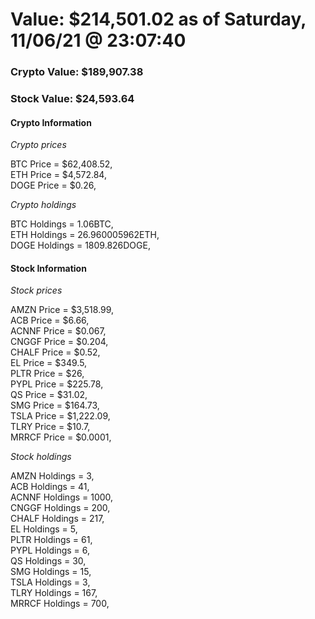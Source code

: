 # Value: $214,501.02 as of Saturday, 11/06/21 @ 23:07:40 

### Crypto Value: $189,907.38

### Stock Value: $24,593.64

#### Crypto Information 
*Crypto prices* 

BTC Price = $62,408.52,  
ETH Price = $4,572.84,  
DOGE Price = $0.26,  


*Crypto holdings* 

BTC Holdings = 1.06BTC,  
ETH Holdings = 26.960005962ETH,  
DOGE Holdings = 1809.826DOGE,  


#### Stock Information 

*Stock prices* 

AMZN Price = $3,518.99,  
ACB Price = $6.66,  
ACNNF Price = $0.067,  
CNGGF Price = $0.204,  
CHALF Price = $0.52,  
EL Price = $349.5,  
PLTR Price = $26,  
PYPL Price = $225.78,  
QS Price = $31.02,  
SMG Price = $164.73,  
TSLA Price = $1,222.09,  
TLRY Price = $10.7,  
MRRCF Price = $0.0001,  


*Stock holdings* 

AMZN Holdings = 3,  
ACB Holdings = 41,  
ACNNF Holdings = 1000,  
CNGGF Holdings = 200,  
CHALF Holdings = 217,  
EL Holdings = 5,  
PLTR Holdings = 61,  
PYPL Holdings = 6,  
QS Holdings = 30,  
SMG Holdings = 15,  
TSLA Holdings = 3,  
TLRY Holdings = 167,  
MRRCF Holdings = 700,  


